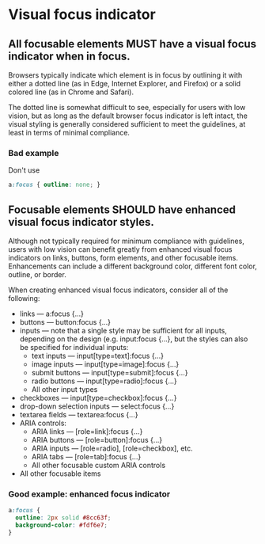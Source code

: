 # Visual focus indicator

## All focusable elements MUST have a visual focus indicator when in focus.
Browsers typically indicate which element is in focus by outlining it with either a dotted line (as in Edge, Internet Explorer, and Firefox) or a solid colored line (as in Chrome and Safari). 

The dotted line is somewhat difficult to see, especially for users with low vision, but as long as the default browser focus indicator is left intact, the visual styling is generally considered sufficient to meet the guidelines, at least in terms of minimal compliance.

### Bad example

Don't use 

```css
a:focus { outline: none; }
```

## Focusable elements SHOULD have enhanced visual focus indicator styles.

Although not typically required for minimum compliance with guidelines, users with low vision can benefit greatly from enhanced visual focus indicators on links, buttons, form elements, and other focusable items. Enhancements can include a different background color, different font color, outline, or border.

When creating enhanced visual focus indicators, consider all of the following:

- links — a:focus {...}
- buttons — button:focus {...}
- inputs — note that a single style may be sufficient for all inputs, depending on the design (e.g. input:focus {...}, but the styles can also be specified for individual inputs:
  - text inputs — input[type=text]:focus {...}
  - image inputs — input[type=image]:focus {...}
  - submit buttons — input[type=submit]:focus {...}
  - radio buttons — input[type=radio]:focus {...}
  - All other input types
- checkboxes — input[type=checkbox]:focus {...}
- drop-down selection inputs — select:focus {...}
- textarea fields — textarea:focus {...}
- ARIA controls:
  - ARIA links — [role=link]:focus {...}
  - ARIA buttons — [role=button]:focus {...}
  - ARIA inputs — [role=radio], [role=checkbox], etc.
  - ARIA tabs — [role=tab]:focus {...}
  - All other focusable custom ARIA controls
- All other focusable items

### Good example: enhanced focus indicator

```css
a:focus {
  outline: 2px solid #8cc63f;
  background-color: #fdf6e7;
}
```
